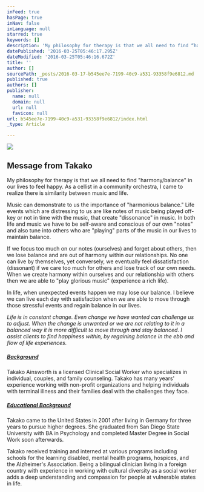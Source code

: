 ```yaml
---
inFeed: true
hasPage: true
inNav: false
inLanguage: null
starred: true
keywords: []
description: 'My philosophy for therapy is that we all need to find “harmony/balance” in our lives to feel happy. As a cellist in a community orchestra, I came to realize there is similarity between music and life.'
datePublished: '2016-03-25T05:46:17.295Z'
dateModified: '2016-03-25T05:46:16.672Z'
title: ''
author: []
sourcePath: _posts/2016-03-17-b545ee7e-7199-40c9-a531-93358f9e6812.md
published: true
authors: []
publisher:
  name: null
  domain: null
  url: null
  favicon: null
url: b545ee7e-7199-40c9-a531-93358f9e6812/index.html
_type: Article

---
```

![](https://the-grid-user-content.s3-us-west-2.amazonaws.com/45789c7c-98f1-43d2-9715-55cc64c52f78.jpg)

## Message from Takako

My philosophy for therapy is that we all need to find "harmony/balance" in our lives to feel happy. As a cellist in a community orchestra, I came to realize there is similarity between music and life.

Music can demonstrate to us the importance of "harmonious balance." Life events which are distressing to us are like notes of music being played off-key or not in time with the music, that create "dissonance" in music. In both life and music we have to be self-aware and conscious of our own "notes" and also tune into others who are "playing" parts of the music in our lives to maintain balance.

If we focus too much on our notes (ourselves) and forget about others, then we lose balance and are out of harmony within our relationships. No one can live by themselves, yet conversely, we eventually feel dissatisfaction (dissonant) if we care too much for others and lose track of our own needs. When we create harmony within ourselves and our relationship with others then we are able to "play glorious music" (experience a rich life).

In life, when unexpected events happen we may lose our balance.  I believe we can live each day with satisfaction when we are able to move through those stressful events and regain balance in our lives.

_Life is in constant change. Even change we have wanted can challenge us to adjust. When the change is unwanted or we are not relating to it in a balanced way it is more difficult to move through and stay balanced. I assist clients to find happiness within, by regaining balance in the ebb and flow of life experiences._

##### [Background][0]

Takako Ainsworth is a licensed Clinical Social Worker who specializes in individual, couples, and family counseling. Takako has many years' experience working with non-profit organizations and helping individuals with terminal illness and their families deal with the challenges they face.

##### [Educational Background][0]

Takako came to the United States in 2001 after living in Germany for three years to pursue higher degrees. She graduated from San Diego State University with BA in Psychology and completed Master Degree in Social Work soon afterwards.

Takako received training and interned at various programs including schools for the learning disabled, mental health programs, hospices, and the Alzheimer's Association. Being a bilingual clinician living in a foreign country with experience in working with cultural diversity as a social worker adds a deep understanding and compassion for people at vulnerable states in life.

[0]: http://ta.mokeek.com/about-me/